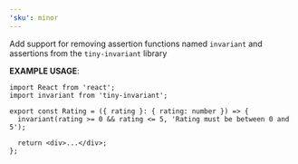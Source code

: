 ```yaml
---
'sku': minor
---
```


Add support for removing assertion functions named `invariant` and assertions from the `tiny-invariant` library

**EXAMPLE USAGE**:

```tsx
import React from 'react';
import invariant from 'tiny-invariant';

export const Rating = ({ rating }: { rating: number }) => {
  invariant(rating >= 0 && rating <= 5, 'Rating must be between 0 and 5');

  return <div>...</div>;
};
```
